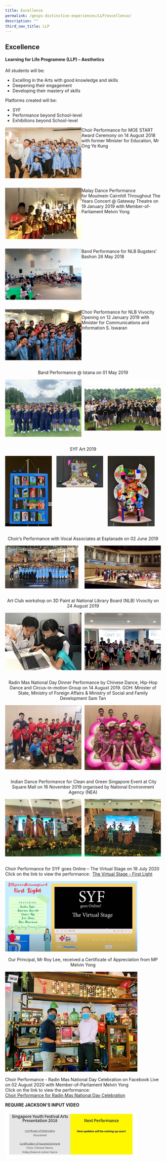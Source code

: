 ```yaml
---
title: Excellence
permalink: /gesps-distinctive-experiences/LLP/excellence/
description: ""
third_nav_title: LLP
---
```

## Excellence

#### Learning for Life Programme (LLP) – Aesthetics

All students will be:

*   Excelling in the Arts with good knowledge and skills
*   Deepening their engagement
*   Developing their mastery of skills

Platforms created will be:

*   SYF
*   Performance beyond School-level
*   Exhibitions beyond School-level

<img src="/images/STARTS_14_AUG-35.jpg" style="width:49%" align=left>Choir Performance for MOE START Award Ceremony on 14 August 2018 with former Minister for Education, Mr Ong Ye Kung
<br clear="left"><br>

<img src="/images/IMG_5008-300x200.jpg" style="width:49%" align=left>Malay Dance Performance for Moulmein Cairnhill Throughout The Years Concert @ Gateway Theatre on 19 January 2019 with Member-of-Parliament Melvin Yong
<br clear="left"><br>

<img src="/images/admin-300x200.jpg" style="width:49%" align=left>Band Performance for NLB Bugsters’ Bashon 26 May 2018
<br clear="left"><br>

<img src="/images/PHOTO-2019-01-21-15-26-42-300x200.jpg" style="width:49%" align=left>Choir Performance for NLB Vivocity Opening on 12 January 2019 with Minister for Communications and Information S. Iswaran
<br clear="left"><br>

<p align="center"> Band Performance @ Istana on 01 May 2019</p>
<img src="/images/1-300x225.jpeg" style="width:49%" align=left>
<img src="/images/2-1-300x200.jpg" style="width:49%" align=right>
<br clear="left"><br>

<p align="center"> SYF Art 2019</p>
<img src="/images/Category-A-P1-P2-2-e1558659245264-200x300.jpg" style="width:30%;margin-right:15px;" align = "left">
<img src="/images/Category-B-P3-P4-300x200.jpg" style="width:30%;margin-right:15px;" align = "left">
<img src="/images/Category-C-P5-P6-e1557888521643-200x300.jpg" style="width:30%;margin-right:15px;" align = "left">
<br clear="left"><br>

<p align="center"> Choir’s Performance with Vocal Associates at Esplanade on 02 June 2019</p>
<img src="/images/Choir-2-1-300x174.jpeg" style="width:47%" align=left>
<img src="/images/Choir-1-300x169.jpeg" style="width:49%" align=right>
<br clear="left"><br>

<p align="center"> Art Club workshop on 3D Paint at National Library Board (NLB) Vivocity on 24 August 2019</p>
<img src="/images/Art Club workshop on 3D Paint at National Library Board (NLB) Vivocity on 24 August 2019.jpg" style="width:49%" align=left>
<img src="/images/Art Club workshop on 3D Paint for National Library Board (NLB) Vivocity on 24 August 2019_2.jpg" style="width:49%" align=right>
<br clear="left"><br>

<p align="center"> Radin Mas National Day Dinner Performance  
by Chinese Dance, Hip-Hop Dance and Circus-in-motion Group on 14 August 2019.  
GOH: Minister of State, Ministry of Foreign Affairs  
& Ministry of Social and Family Development Sam Tan</p>
<img src="/images/Circus in motion Hip hop Dance.jpeg" style="width:49%" align=left>
<img src="/images/Chinese Dance.jpg" style="width:49%" align=right>
<br clear="left"><br>

<p align="center">  Indian Dance Performance for Clean and Green Singapore Event at City Square Mall  
on 16 November 2019 organised by National Environment Agency (NEA)</p>
<img src="/images/Indian Dance Performance for Clean and Green Singapore Event.jpg" style="width:49%" align=left>
<img src="/images/at City Sqaure Mall on 16 November 2019 organised by National Environment Agency (NEA)_2.jpg" style="width:49%" align=right>
<br clear="left"><br>

Choir Performance for SYF goes Online – The Virtual Stage on 18 July 2020  <br>
Click on the link to view the performance:  [The Virtual Stage - First Light](https://www.youtube.com/watch?v=03swm1x_Q4s&list=PLRGFo1hZVPDmfi4xnQ2S_-3YpAoxK_81B&index=17)

<img src="/images/Choir Performance (1).jpg" style="width:85%">

<p align="center">Our Principal, Mr Roy Lee, received a Certificate of Appreciation from MP Melvin Yong</p>

<img src="/images/Item 2 - Radin Mas Choir Performance (LLP - Excellence).jpeg" style="width:85%">

Choir Performance - Radin Mas National Day Celebration on Facebook Live   
on 02 August 2020 with Member-of-Parliament Melvin Yong<br>
Click on the link to view the performance: <br>
[Choir Performance for Radin Mas National Day Celebration](https://youtu.be/uDyoo_GrGNg)

**REQUIRE JACKSON'S INPUT VIDEO**

<img src="/images/photo1668927495.jpeg" style="width:85%">